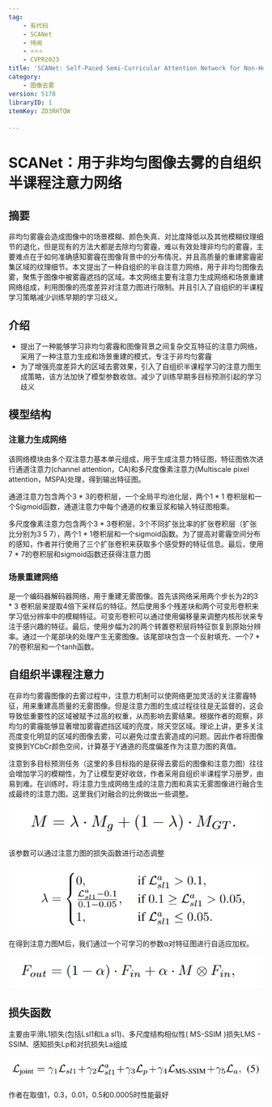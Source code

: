 ```yaml
---
tag:
    - 有代码
    - SCANet
    - 待阅
    - ⭐⭐⭐
    - CVPR2023
title: 'SCANet: Self-Paced Semi-Curricular Attention Network for Non-Homogeneous Image Dehazing'
category:
    - 图像去雾
version: 5178
libraryID: 1
itemKey: ZD3RHTQW

---
```

# SCANet：用于非均匀图像去雾的自组织半课程注意力网络

## 摘要

非均匀雾霾会造成图像中的场景模糊、颜色失真、对比度降低以及其他模糊纹理细节的退化，但是现有的方法大都是去除均匀雾霾，难以有效处理非均匀的雾霾，主要难点在于如何准确感知雾霾在图像背景中的分布情况，并且高质量的重建雾霾密集区域的纹理细节。本文提出了一种自组织的半自注意力网络，用于非均匀图像去雾，聚焦于图像中被雾霾遮挡的区域。本文网络主要有注意力生成网络和场景重建网络组成，利用图像的亮度差异对注意力图进行限制。并且引入了自组织的半课程学习策略减少训练早期的学习歧义。

## 介绍

*   提出了一种能够学习非均匀雾霾和图像背景之间复杂交互特征的注意力网络，采用了一种注意力生成和场景重建的模式，专注于非均匀雾霾
*   为了增强亮度差异大的区域去雾效果，引入了自组织半课程学习的注意力图生成策略，该方法加快了模型参数收敛。减少了训练早期多目标预测引起的学习歧义

## 模型结构

### 注意力生成网络

该网络模块由多个双注意力基本单元组成，用于生成注意力特征图，特征图依次进行通道注意力(channel attention，CA)和多尺度像素注意力(Multiscale pixel attention，MSPA)处理，得到输出特征图。

通道注意力包含两个3 \* 3的卷积层，一个全局平均池化层，两个1 \* 1 卷积层和一个Sigmoid函数，通道注意力中每个通道的权重豆浆和输入特征图相乘。

多尺度像素注意力包含两个3 \* 3卷积层，3个不同扩张比率的扩张卷积层（扩张比分别为3 5 7），两个1 \* 1卷积层和一个sigmoid函数。为了提高对雾霾空间分布的感知，作者并行使用了三个扩张卷积来获取多个感受野的特征信息。最后，使用7 \* 7的卷积层和sigmoid函数还获得注意力图

### 场景重建网络

是一个编码器解码器网络，用于重建无雾图像。首先该网络采用两个步长为2的3 \* 3 卷积层来提取4倍下采样后的特征。然后使用多个残差块和两个可变形卷积来学习低分辨率中的模糊特征。可变形卷积可以通过使用偏移量来调整内核形状来专注于感兴趣的特征。最后，使用步幅为2的两个转置卷积层将特征恢复到原始分辨率。通过一个尾部块的处理产生无雾图像。该尾部块包含一个反射填充、一个7 \* 7的卷积层和一个tanh函数。

## 自组织半课程注意力

在非均匀雾霾图像的去雾过程中，注意力机制可以使网络更加灵活的关注雾霾特征，用来重建高质量的无雾图像。但是注意力图的生成过程往往是无监督的，这会导致低重要性的区域被赋予过高的权重，从而影响去雾结果。根据作者的观察，非均匀的雾霾能够显著增加雾霾遮挡区域的亮度，除天空区域。理论上讲，更多关注亮度变化明显的区域的图像去雾，可以避免过度去雾造成的问题。因此作者将图像变换到YCbCr颜色空间，计算基于Y通道的亮度偏差作为注意力图的真值。

注意到多目标预测任务（这里的多目标指的是获得去雾后的图像和注意力图）往往会增加学习的模糊性，为了让模型更好收敛，作者采用自组织半课程学习册罗，由易到难。在训练时，将注意力生成网络生成的注意力图和真实无雾图像进行融合生成最终的注意力图。这里我们对融合的比例做出一些调整。

![\<img alt="" data-attachment-key="IFLV73D3" src="attachments/IFLV73D3.png" ztype="zimage">](attachments/IFLV73D3.png)

该参数可以通过注意力图的损失函数进行动态调整

![\<img alt="" data-attachment-key="34NFVDQ9" src="attachments/34NFVDQ9.png" ztype="zimage">](attachments/34NFVDQ9.png)

在得到注意力图M后，我们通过一个可学习的参数α对特征图进行自适应加权。

![\<img alt="" data-attachment-key="BDUIBHW5" src="attachments/BDUIBHW5.png" ztype="zimage">](attachments/BDUIBHW5.png)

## 损失函数

主要由平滑L1损失(包括Lsl1和La sl1)、多尺度结构相似性( MS-SSIM )损失LMS - SSIM、感知损失Lp和对抗损失La组成

![\<img alt="" data-attachment-key="26J9VZFM" src="attachments/26J9VZFM.png" ztype="zimage">](attachments/26J9VZFM.png)

作者在取值1，0.3，0.01，0.5和0.0005时性能最好
